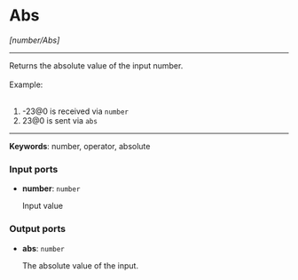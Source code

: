 # Abs

_[number/Abs]_

---

Returns the absolute value of the input number.<br>
<br>
Example:<br>
<br>
1. -23@0 is received via `number`<br>
2. 23@0 is sent via `abs`<br>

---

__Keywords__: number, operator, absolute

### Input ports

* __number__: ` number `

    Input value<br>

### Output ports

* __abs__: ` number `

    The absolute value of the input.<br>

